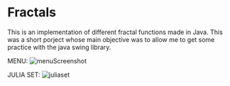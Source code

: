 # Fractals

This is an implementation of different fractal functions made in Java. This was a short porject whose main objective was to allow me to get some practice with the java swing library.

MENU:
![menuScreenshot](https://user-images.githubusercontent.com/28155935/55992555-7924e900-5c72-11e9-8a24-85569e74f41c.PNG)


JULIA SET:
![juliaset](https://user-images.githubusercontent.com/28155935/55992448-38c56b00-5c72-11e9-9d64-99e09a978a1d.png)
